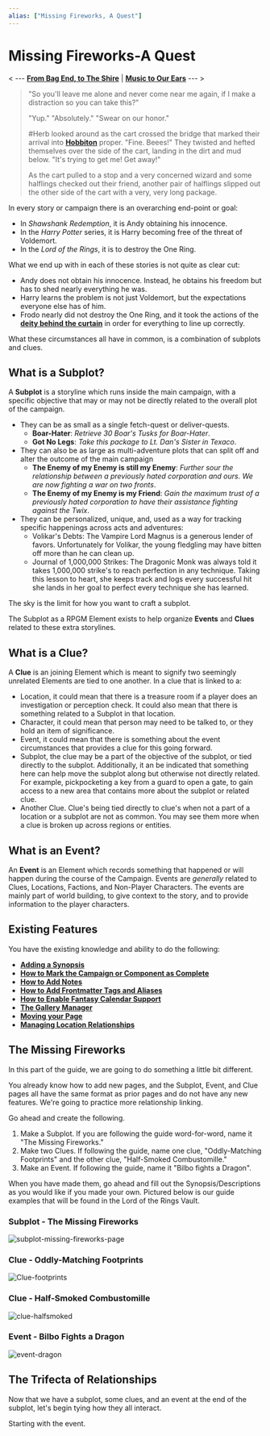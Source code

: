 ```yaml
---
alias: ["Missing Fireworks, A Quest"]
---
```


# Missing Fireworks-A Quest

< --- **[From Bag End, to The Shire](From-Bag-End-to-The-Shire.md)** | **[Music to Our Ears](Music-to-Our-Ears.md)** --- >

> "So you'll leave me alone and never come near me again, if I make a distraction so you can take this?"
>
> "Yup." "Absolutely." "Swear on our honor."
>
> #Herb looked around as the cart crossed the bridge that marked their arrival into **[Hobbiton](../The_Lord_of_the_Rings/Locations/Hobbiton.md)** proper. "Fine. Beees!" They twisted and hefted themselves over the side of the cart, landing in the dirt and mud below. "It's trying to get me! Get away!"
>
> As the cart pulled to a stop and a very concerned wizard and some halflings checked out their friend, another pair of halflings slipped out the other side of the cart with a very, very long package.

In every story or campaign there is an overarching end-point or goal:

- In *Shawshank Redemption*, it is Andy obtaining his innocence.
- In the *Harry Potter* series, it is Harry becoming free of the threat of Voldemort.
- In the *Lord of the Rings*, it is to destroy the One Ring.

What we end up with in each of these stories is not quite as clear cut:

- Andy does not obtain his innocence. Instead, he obtains his freedom but has to shed nearly everything he was.
- Harry learns the problem is not just Voldemort, but the expectations everyone else has of him.
- Frodo nearly did not destroy the One Ring, and it took the actions of the **[deity behind the curtain](https://tolkiengateway.net/wiki/Ilúvatar)** in order for everything to line up correctly.

What these circumstances all have in common, is a combination of subplots and clues.

## What is a Subplot?

A **Subplot** is a storyline which runs inside the main campaign, with a specific objective that may or may not be directly related to the overall plot of the campaign.

- They can be as small as a single fetch-quest or deliver-quests.
  - **Boar-Hater**: *Retrieve 30 Boar's Tusks for Boar-Hater*.
  - **Got No Legs**: *Take this package to Lt. Dan's Sister in Texaco*.
- They can also be as large as multi-adventure plots that can split off and alter the outcome of the main campaign
  - **The Enemy of my Enemy is still my Enemy**: *Further sour the relationship between a previously hated corporation and ours. We are now fighting a war on two fronts*.
  - **The Enemy of my Enemy is my Friend**: *Gain the maximum trust of a previously hated corporation to have their assistance fighting against the Twix*.
- They can be personalized, unique, and, used as a way for tracking specific happenings across acts and adventures:
  - Volikar's Debts: The Vampire Lord Magnus is a generous lender of favors. Unfortunately for Volikar, the young fledgling may have bitten off more than he can clean up.
  - Journal of 1,000,000 Strikes: The Dragonic Monk was always told it takes 1,000,000 strike's to reach perfection in any technique. Taking this lesson to heart, she keeps track and logs every successful hit she lands in her goal to perfect every technique she has learned.

The sky is the limit for how you want to craft a subplot.

The Subplot as a RPGM Element exists to help organize **Events** and **Clues** related to these extra storylines.

## What is a Clue?

A **Clue** is an joining Element which is meant to signify two seemingly unrelated Elements are tied to one another. In a clue that is linked to a:

- Location, it could mean that there is a treasure room if a player does an investigation or perception check. It could also mean that there is something related to a Subplot in that location.
- Character, it could mean that person may need to be talked to, or they hold an item of significance.  
- Event, it could mean that there is something about the event circumstances that provides a clue for this going forward.
- Subplot, the clue may be a part of the objective of the subplot, or tied directly to the subplot. Additionally, it an be indicated that something here can help move the subplot along but otherwise not directly related. For example, pickpocketing a key from a guard to open a gate, to gain access to a new area that contains more about the subplot or related clue.
- Another Clue. Clue's being tied directly to clue's when not a part of a location or a subplot are not as common. You may see them more when a clue is broken up across regions or entities.

## What is an Event?

An **Event** is an Element which records something that happened or will happen during the course of the Campaign. Events are *generally* related to Clues, Locations, Factions, and Non-Player Characters. The events are mainly part of world building, to give context to the story, and to provide information to the player characters.

## Existing Features

You have the existing knowledge and ability to do the following:

- **[Adding a Synopsis](../Building_the_Campaign/Building-a-Campaign.md#Adding%20a%20Synopsis)**
- **[How to Mark the Campaign or Component as Complete](../Building_the_Campaign/Building-a-Campaign.md#How%20to%20Mark%20the%20Campaign%20or%20Component%20as%20Complete)**
- **[How to Add Notes](../Building_the_Campaign/Building-a-Campaign.md#How%20to%20Add%20Notes)**
- **[How to Add Frontmatter Tags and Aliases](../Building_the_Campaign/Building-a-Campaign.md#How%20to%20Add%20Frontmatter%20Tags%20and%20Aliases)**
- **[How to Enable Fantasy Calendar Support](Building-a-Campaign.md#How%20to%20Enable%20Fantasy%20Calendar%20Support)**
- **[The Gallery Manager](../Building_the_Campaign/Creating-an-Adventure.md#The%20Gallery%20Manager)**
- **[Moving your Page](../Building_the_Campaign/Creating-an-Adventure.md#Moving%20your%20Page)**
- **[Managing Location Relationships](From-Bag-End-to-The-Shire.md#Managing%20Location%20Relationships)**

## The Missing Fireworks

In this part of the guide, we are going to do something a little bit different. 

You already know how to add new pages, and the Subplot, Event, and Clue pages all have the same format as prior pages and do not have any new features. We're going to practice more relationship linking.

Go ahead and create the following.

1. Make a Subplot. If you are following the guide word-for-word, name it "The Missing Fireworks."
2. Make two Clues. If following the guide, name one clue, "Oddly-Matching Footprints" and the other clue, "Half-Smoked Combustomille."
3. Make an Event. If following the guide, name it "Bilbo fights a Dragon".

When you have made them, go ahead and fill out the Synopsis/Descriptions as you would like if you made your own. Pictured below is our guide examples that will be found in the Lord of the Rings Vault.

### Subplot - The Missing Fireworks

![subplot-missing-fireworks-page](../Zadens_Photo_Album/Subplot/subplot-missing-fireworks-page.png)

### Clue - Oddly-Matching Footprints

![Clue-footprints](../Zadens_Photo_Album/Clue/Clue-Sample-Matching-Footprints.png)

### Clue - Half-Smoked Combustomille

![clue-halfsmoked](../Zadens_Photo_Album/Clue/Clue-Sample-Half-Smoked.png)

### Event - Bilbo Fights a Dragon

![event-dragon](../Zadens_Photo_Album/Event/Event-Sample-Bilbo-Fights-Dragon.png)

## The Trifecta of Relationships

Now that we have a subplot, some clues, and an event at the end of the subplot, let's begin tying how they all interact. 

Starting with the event. 

